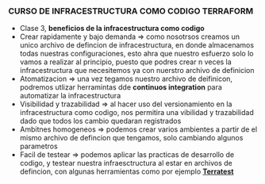 ### CURSO DE INFRACESTRUCTURA COMO CODIGO TERRAFORM

* Clase 3, **beneficios de la infracestructura como codigo**
* Crear rapidamente y bajo demanda => como nosotrsos creamos un unico archivo de defincion de infracestructura, en donde almacenamos todas nuestras configuraciones, esto ahra que nuestro esfuerzo solo lo vamos a realizar al principio, puesto que podres crear n veces la infracestructura que necesitemos ya con nuerstro archivo de definicion
* Atomatizacion => una vez tegamos nuestro archivo de deifinicon, podremos utlizar herramintas dde **continuos integration** para automatizar la infracestructura
* Visibilidad y trazabilidad => al hacer uso del versionamiento en la infracestructura como codigo, nos permitira una vibilidad y trazabilidad dado que todos los cambio quedaran registrados
* Ambitnes homogeneos => podemos crear varios ambientes a partir de el mismo archivo de defincion que tengamos, solo cambiando algunos parametros
* Facil de testear => podemos aplicar las practicas de desarrollo de codigo, y testear nuestra infraesctructura al estar en archivos de defincion, con algunas herramientas como por ejemplo **[Terratest](https://terratest.gruntwork.io/)**